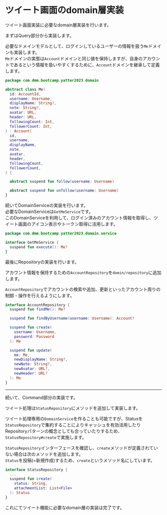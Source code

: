 # ツイート画面のdomain層実装

ツイート画面実装に必要なdomain層実装を行います。  

まずはQuery部分から実装します。  

必要なドメインモデルとして、ログインしているユーザーの情報を扱う`Me`ドメインも実装します。  
`Me`ドメインの実態は`Account`ドメインと同じ値を保持しますが、自身のアカウントであるという情報を扱いやすくするために、`Account`ドメインを継承して定義します。  

```Kotlin
package com.dmm.bootcamp.yatter2023.domain

abstract class Me(
  id: AccountId,
  username: Username,
  displayName: String?,
  note: String?,
  avatar: URL,
  header: URL,
  followingCount: Int,
  followerCount: Int,
) : Account(
  id,
  username,
  displayName,
  note,
  avatar,
  header,
  followingCount,
  followerCount,
) {

  abstract suspend fun follow(username: Username)

  abstract suspend fun unfollow(username: Username)
}

```

続いてDomainServiceの実装を行います。  
必要なDomainServiceは`GetMeService`です。  
このDomainServiceを利用して、ログイン済みのアカウント情報を取得し、ツイート画面のアイコン表示やトークン取得に活用します。  

```Kotlin
package com.dmm.bootcamp.yatter2023.domain.service

interface GetMeService {
  suspend fun execute(): Me?
}
```

最後にRepositoryの実装を行います。  

アカウント情報を保持するための`AccountRepository`を`domin/repository`に追加します。  

`AccountRepository`でアカウントの検索や追加、更新といったアカウント周りの制御・操作を行えるようにします。  

```Kotlin
interface AccountRepository {
  suspend fun findMe(): Me?

  suspend fun findByUsername(username: Username): Account?

  suspend fun create(
    username: Username,
    password: Password
  ): Me

  suspend fun update(
    me: Me,
    newDisplayName: String?,
    newNote: String?,
    newAvatar: URL?,
    newHeader: URL?
  ): Me
}
```

---

続いて、Command部分の実装です。  

ツイート処理は`StatusRepository`にメソッドを追加して実装します。  

ツイート処理専用の`DomainService`を作ることも可能ですが、Statusを`StatusRepository`で集約することによりキャッシュを有効活用したりRepositoryパターンの概念としても合っていたりするため、`StatusRepository#create`で実施します。  

`StatusRepository`インターフェースを確認し、`create`メソッドが定義されていない場合は次のメソッドを追加します。  
`Status`を投稿(=新規作成)するため、`create`というメソッド名にしています。  

```Kotlin
interface StatusRepository {
  ...
  suspend fun create(
    status: String,
    attachmentList: List<File>
  ): Status
}
```

これにてツイート機能に必要なdomain層の実装は完了です。  
